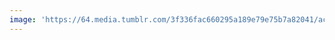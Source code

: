 ```yaml
---
image: 'https://64.media.tumblr.com/3f336fac660295a189e79e75b7a82041/acfc29b2f6d8e730-6b/s2048x3072/4be779b7eedf1fed022adcb1b9a3a6d55f6fa983.jpg'
---
```

